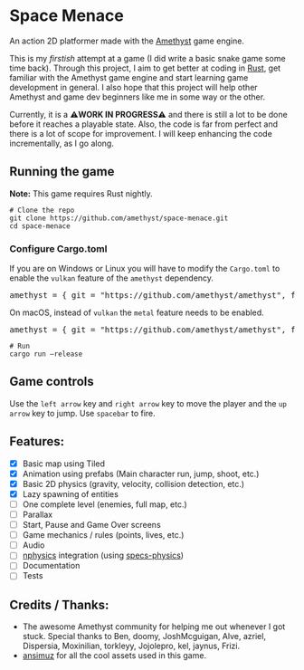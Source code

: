 # Space Menace
An action 2D platformer made with the [Amethyst](https://amethyst.rs/) game engine.

This is my *firstish* attempt at a game (I did write a basic snake game some time back). Through this project, I aim to get better at coding in [Rust](https://www.rust-lang.org/), get familiar with the Amethyst game engine and start learning game development in general. I also hope that this project will help other Amethyst and game dev beginners like me in some way or the other.

Currently, it is a :warning:**WORK IN PROGRESS**:warning: and there is still a lot to be done before it reaches a playable state. Also, the code is far from perfect and there is a lot of scope for improvement. I will keep enhancing the code incrementally, as I go along. 

## Running the game
**Note:** This game requires Rust nightly.
```
# Clone the repo
git clone https://github.com/amethyst/space-menace.git
cd space-menace
```

### Configure Cargo.toml

If you are on Windows or Linux you will have to modify the `Cargo.toml` to enable the `vulkan` feature of the `amethyst` dependency.
<pre>
amethyst = { git = "https://github.com/amethyst/amethyst", features = ["nightly", <b style="color: green;">"vulkan"</b>, "json"] }
</pre>
On macOS, instead of `vulkan` the `metal` feature needs to be enabled.
<pre>
amethyst = { git = "https://github.com/amethyst/amethyst", features = ["nightly", <b style="color: green;">"metal"</b>, "json"] }
</pre>

```
# Run
cargo run —release 
```

## Game controls
Use the `left arrow` key and `right arrow` key to move the player and the `up arrow` key to jump. Use `spacebar` to fire.

## Features:
- [x] Basic map using Tiled
- [x] Animation using prefabs (Main character run, jump, shoot, etc.)
- [x] Basic 2D physics (gravity, velocity, collision detection, etc.)
- [x] Lazy spawning of entities
- [ ] One complete level (enemies, full map, etc.)
- [ ] Parallax
- [ ] Start, Pause and Game Over screens
- [ ] Game mechanics / rules (points, lives, etc.)
- [ ] Audio
- [ ] [nphysics](https://nphysics.org/) integration (using [specs-physics](https://github.com/amethyst/specs-physics/))
- [ ] Documentation
- [ ] Tests

## Credits / Thanks:
- The awesome Amethyst community for helping me out whenever I got stuck. Special thanks to Ben, doomy, JoshMcguigan, Alve, azriel, Dispersia, Moxinilian, torkleyy, Jojolepro, kel, jaynus, Frizi.
- [ansimuz](https://ansimuz.itch.io/) for all the cool assets used in this game.
